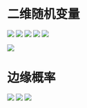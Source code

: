 # 二维随机变量
![](https://img2018.cnblogs.com/blog/1446249/202001/1446249-20200127171238351-261168360.png)
![](https://img2018.cnblogs.com/blog/1446249/202001/1446249-20200127171253059-2108086537.png)
![](https://img2018.cnblogs.com/blog/1446249/202001/1446249-20200127171311512-177698571.png)
![](https://img2018.cnblogs.com/blog/1446249/202001/1446249-20200127171334455-695757599.png)
![](https://img2018.cnblogs.com/blog/1446249/202001/1446249-20200127171347553-1365965082.png)

![](https://img2018.cnblogs.com/blog/1446249/202001/1446249-20200127171420328-1053375148.png)

# 边缘概率
![](https://img2018.cnblogs.com/blog/1446249/202001/1446249-20200127171438333-1084787240.png)
![](https://img2018.cnblogs.com/blog/1446249/202001/1446249-20200127171459965-1747740478.png)
![](https://img2018.cnblogs.com/blog/1446249/202001/1446249-20200127171546319-1960241785.png)
